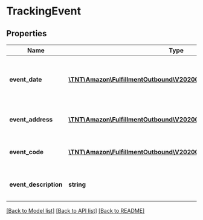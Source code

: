 # TrackingEvent

## Properties
Name | Type | Description | Notes
------------ | ------------- | ------------- | -------------
**event_date** | [**\TNT\Amazon\FulfillmentOutbound\V20200701\Model\Timestamp**](Timestamp.md) | The date and time that the delivery event took place, in ISO 8601 date time format. | 
**event_address** | [**\TNT\Amazon\FulfillmentOutbound\V20200701\Model\TrackingAddress**](TrackingAddress.md) | The city where the delivery event took place. | 
**event_code** | [**\TNT\Amazon\FulfillmentOutbound\V20200701\Model\EventCode**](EventCode.md) | The event code for the delivery event. | 
**event_description** | **string** | A description for the corresponding event code. | 

[[Back to Model list]](../README.md#documentation-for-models) [[Back to API list]](../README.md#documentation-for-api-endpoints) [[Back to README]](../README.md)


